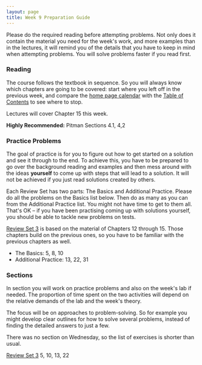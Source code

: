 ```yaml
---
layout: page
title: Week 9 Preparation Guide
---
```


Please do the required reading before attempting problems. Not only does it contain the material you need for the week's work, and more examples than in the lectures, it will remind you of the details that you have to keep in mind when attempting problems. You will solve problems faster if you read first.

### Reading ###
The course follows the textbook in sequence. So you will always know which chapters are going to be covered: start where you left off in the previous week, and compare the [home page calendar](http://prob140.org/) with the [Table of Contents](http://prob140.org/textbook/README) to see where to stop.

Lectures will cover Chapter 15 this week.

**Highly Recommended:** Pitman Sections 4.1, 4,2


### Practice Problems ###
The goal of practice is for you to figure out how to get started on a solution and see it through to the end. To achieve this, you have to be prepared to go over the background reading and examples and then mess around with the ideas **yourself** to come up with steps that will lead to a solution. It will not be achieved if you just read solutions created by others.

Each Review Set has two parts: The Basics and Additional Practice. Please do all the problems on the Basics list below. Then do as many as you can from the Additional Practice list. You might not have time to get to them all. That's OK – if you have been practising coming up with solutions yourself, you should be able to tackle new problems on tests. 


[Review Set 3](http://prob140.org/textbook/Chapter_15/06_Review_Problems_Set_3.html) is based on the material of Chapters 12 through 15. Those chapters build on the previous ones, so you have to be familiar with the previous chapters as well.

- The Basics: 5, 8, 10
- Additional Practice: 13, 22, 31


### Sections ###
In section you will work on practice problems and also on the week's lab if needed. The proportion of time spent on the two activities will depend on the relative demands of the lab and the week's theory.

The focus will be on approaches to problem-solving. So for example you might develop clear outlines for how to solve several problems, instead of finding the detailed answers to just a few.

There was no section on Wednesday, so the list of exercises is shorter than usual.

[Review Set 3](http://prob140.org/textbook/Chapter_15/06_Review_Problems_Set_3.html) 5, 10, 13, 22
